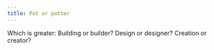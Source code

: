```yaml
---
title: Pot or potter
---
```


Which is greater: Building or builder? Design or designer? Creation or creator?
